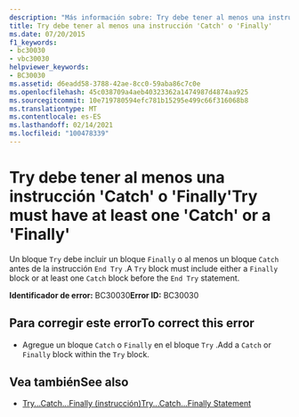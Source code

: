 ```yaml
---
description: "Más información sobre: Try debe tener al menos una instrucción ' Catch ' o ' Finally '"
title: Try debe tener al menos una instrucción 'Catch' o 'Finally'
ms.date: 07/20/2015
f1_keywords:
- bc30030
- vbc30030
helpviewer_keywords:
- BC30030
ms.assetid: d6eadd58-3788-42ae-8cc0-59aba86c7c0e
ms.openlocfilehash: 45c038709a4aeb40323362a1474987d4874aa925
ms.sourcegitcommit: 10e719780594efc781b15295e499c66f316068b8
ms.translationtype: MT
ms.contentlocale: es-ES
ms.lasthandoff: 02/14/2021
ms.locfileid: "100478339"
---
```

# <a name="try-must-have-at-least-one-catch-or-a-finally"></a><span data-ttu-id="f392b-103">Try debe tener al menos una instrucción 'Catch' o 'Finally'</span><span class="sxs-lookup"><span data-stu-id="f392b-103">Try must have at least one 'Catch' or a 'Finally'</span></span>

<span data-ttu-id="f392b-104">Un bloque `Try` debe incluir un bloque `Finally` o al menos un bloque `Catch` antes de la instrucción `End Try` .</span><span class="sxs-lookup"><span data-stu-id="f392b-104">A `Try` block must include either a `Finally` block or at least one `Catch` block before the `End Try` statement.</span></span>  
  
 <span data-ttu-id="f392b-105">**Identificador de error:** BC30030</span><span class="sxs-lookup"><span data-stu-id="f392b-105">**Error ID:** BC30030</span></span>  
  
## <a name="to-correct-this-error"></a><span data-ttu-id="f392b-106">Para corregir este error</span><span class="sxs-lookup"><span data-stu-id="f392b-106">To correct this error</span></span>  
  
- <span data-ttu-id="f392b-107">Agregue un bloque `Catch` o `Finally` en el bloque `Try` .</span><span class="sxs-lookup"><span data-stu-id="f392b-107">Add a `Catch` or `Finally` block within the `Try` block.</span></span>  
  
## <a name="see-also"></a><span data-ttu-id="f392b-108">Vea también</span><span class="sxs-lookup"><span data-stu-id="f392b-108">See also</span></span>

- [<span data-ttu-id="f392b-109">Try...Catch...Finally (instrucción)</span><span class="sxs-lookup"><span data-stu-id="f392b-109">Try...Catch...Finally Statement</span></span>](../language-reference/statements/try-catch-finally-statement.md)
